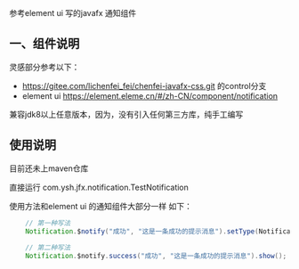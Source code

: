 参考element ui 写的javafx 通知组件

## 一、组件说明
灵感部分参考以下：
- https://gitee.com/lichenfei_fei/chenfei-javafx-css.git 的control分支
- element ui https://element.eleme.cn/#/zh-CN/component/notification

兼容jdk8以上任意版本，因为，没有引入任何第三方库，纯手工编写

## 使用说明
目前还未上maven仓库

直接运行 com.ysh.jfx.notification.TestNotification

使用方法和element ui 的通知组件大部分一样
如下：
```java
    // 第一种写法
    Notification.$notify("成功", "这是一条成功的提示消息").setType(NotificationLevel.SUCCESS).show();
    
    // 第二种写法
    Notification.$notify.success("成功", "这是一条成功的提示消息").show();
    
    
```

